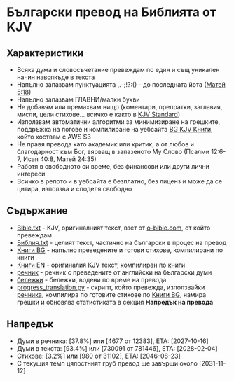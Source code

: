 # Български превод на Библията от KJV


## Характеристики
- Всяка дума и словосъчетание превеждам по един и същ уникален начин навсякъде в текста
- Напълно запазвам пунктуацията ,.-;!?:() - до последната йота (<u title="Докато небето и земята не минат, ни една йота или ни една точка не ще по никой начин мине от закона, докато всичко не се изпълни.">Матей 5:18</u>)
- Напълно запазвам ГЛАВНИ/малки букви
- Не добавям или премахвам нищо (коментари, препратки, заглавия, мисли, цели стихове... всичко е както в [KJV Standard](https://www.kingjamesbibleonline.org))
- Използвам автоматични алгоритми за минимизиране на грешките, поддръжка на логове и компилиране на уебсайта [BG KJV Книги](http://site-for-kjv-bg-translation.s3-website-us-east-1.amazonaws.com/), който хоствам с AWS S3
- Не правя превода като академик или критик, а от любов и благодарност към Бог, вярващ в запазеното Му Слово (Псалми 12:6-7, Исая 40:8, Матей 24:35)
- Работя в свободното си време, без финансови или други лични интереси
- Всичко в репото и в уебсайта е безплатно, без лиценз и може да се цитира, използва и споделя свободно


## Съдържание
- [Bible.txt](https://github.com/TraxData313/KJV-BG-translation/blob/main/kjb-en/Bible.txt) - KJV, оригиналният текст, взет от [o-bible.com](https://www.o-bible.com/download/kjv.txt), от който превеждам
- [Библия.txt](https://github.com/TraxData313/KJV-BG-translation/blob/main/kjb-bg/%D0%91%D0%B8%D0%B1%D0%BB%D0%B8%D1%8F.txt) - целият текст, частично на български в процес на превод
- [Книги BG](https://github.com/TraxData313/KJV-BG-translation/tree/main/kjb-bg/compiled_text_by_books) - напълно преведените и готови стихове, компилирани по книги
- [Книги EN](https://github.com/TraxData313/KJV-BG-translation/tree/main/kjb-en/compiled_text_by_books) - оригиналия KJV текст, компилиран по книги
- [речник](https://github.com/TraxData313/KJV-BG-translation/blob/main/%D1%80%D0%B5%D1%87%D0%BD%D0%B8%D0%BA.txt) - речник с преведените от английски на български думи
- [бележки](https://github.com/TraxData313/KJV-BG-translation/blob/main/translation_decision_notes.txt) - бележки, водени по време на превода
- [progress_translation.py](https://github.com/TraxData313/KJV-BG-translation/blob/main/progress_translation.py) - скрипт, който превежда, използвайки [речника](https://github.com/TraxData313/KJV-BG-translation/blob/main/%D1%80%D0%B5%D1%87%D0%BD%D0%B8%D0%BA.txt), компилира по готовите стихове по [Книги BG](https://github.com/TraxData313/KJV-BG-translation/tree/main/kjb-bg/compiled_text_by_books), намира грешки и обновява статистиката в секция **Напредък на превода**


## Напредък
- Думи в речника: [37.8%] или [4677 от 12383], ETA: [2027-10-16]
- Думи в текста: [93.4%] или [730091 от 781446], ETA: [2028-02-04]
- Стихове: [3.2%] или [980 от 31102], ETA: [2046-08-23]
- С текущия темп цялостният груб превод ще завърши около [2031-11-12]
